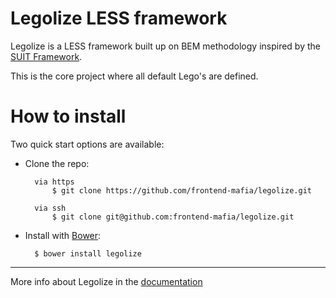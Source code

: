 # Legolize LESS framework

Legolize is a LESS framework built up on BEM methodology inspired by the [SUIT Framework](https://github.com/suitcss/suit/).

This is the core project where all default Lego's are defined.

# How to install

Two quick start options are available:

- Clone the repo: 

    	via https    
        	$ git clone https://github.com/frontend-mafia/legolize.git
        	     
        via ssh    
        	$ git clone git@github.com:frontend-mafia/legolize.git
    
  	
- Install with [Bower](http://bower.io): 
    
        $ bower install legolize 


---

More info about Legolize in the [documentation](docs/)